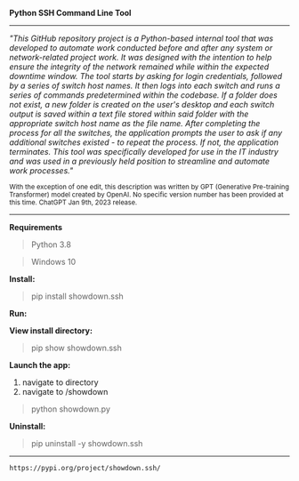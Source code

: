 **Python SSH Command Line Tool**
___

*"This GitHub repository project is a Python-based internal tool that was developed to automate work conducted before and after any system or network-related project work. It was designed with the intention to help ensure the integrity of the network remained while within the expected downtime window. The tool starts by asking for login credentials, followed by a series of switch host names. It then logs into each switch and runs a series of commands predetermined within the codebase. If a folder does not exist, a new folder is created on the user's desktop and each switch output is saved within a text file stored within said folder with the appropriate switch host name as the file name. After completing the process for all the switches, the application prompts the user to ask if any additional switches existed - to repeat the process. If not, the application terminates. This tool was specifically developed for use in the IT industry and was used in a previously held position to streamline and automate work processes."*

<sub>With the exception of one edit, this description was written by GPT (Generative Pre-training Transformer) model created by OpenAI. No specific version number has been provided at this time. ChatGPT Jan 9th, 2023 release.</sub>
___

**Requirements**
>Python 3.8

>Windows 10

**Install:**

>pip install showdown.ssh

**Run:**

**View install directory:**

>pip show showdown.ssh

**Launch the app:**

1. navigate to directory 
2. navigate to /showdown
>python showdown.py

**Uninstall:**

>pip uninstall -y showdown.ssh
___

`https://pypi.org/project/showdown.ssh/`
